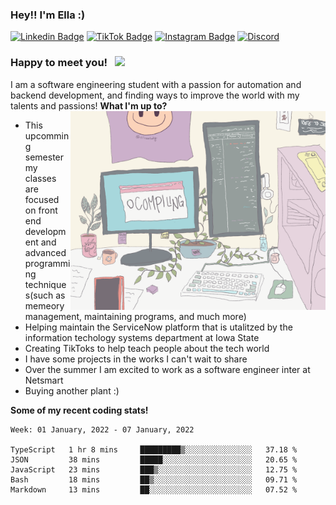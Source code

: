 ### Hey!! I'm Ella :) 

[![Linkedin Badge](https://img.shields.io/badge/-LinkedIn-0e76a8?style=flat-square&logo=Linkedin&logoColor=white)](https://www.linkedin.com/in/ella-rekow-95985a182/)
[![TikTok Badge](https://img.shields.io/badge/TikTok-Follow-blue)](https://www.tiktok.com/@ellasstudy?)
[![Instagram Badge](https://img.shields.io/badge/-Instagram-e4405f?style=flat-square&logo=Instagram&logoColor=white)](https://www.instagram.com/ellasstudy/)
[![Discord](https://img.shields.io/badge/Discord-Join!-6a0dad)](https://discord.gg/Ek3CQBp3pY)


### Happy to meet you! &nbsp; ![](https://visitor-badge.glitch.me/badge?page_id=EllaRekow.EllaRekow)

I am a software engineering student with a passion for automation and backend development, and finding ways to improve the world with my talents and passions! 
<img align="right" alt="GIF" src="https://github.com/ellarekow/ellarekow/blob/main/ellarekowgif" width="408" height="318" />
**What I'm up to?**
- This upcomming semester my classes are focused on front end development and advanced programming techniques(such as memeory management, maintaining programs, and much more)
- Helping maintain the ServiceNow platform that is utalitzed by the information techology systems department at Iowa State
- Creating TikToks to help teach people about the tech world
- I have some projects in the works I can't wait to share
- Over the summer I am excited to work as a software engineer inter at Netsmart
- Buying another plant :) 

**Some of my recent coding stats!** 

<!--START_SECTION:waka-->
```text
Week: 01 January, 2022 - 07 January, 2022

TypeScript   1 hr 8 mins     █████████▒░░░░░░░░░░░░░░░   37.18 % 
JSON         38 mins         █████░░░░░░░░░░░░░░░░░░░░   20.65 % 
JavaScript   23 mins         ███▒░░░░░░░░░░░░░░░░░░░░░   12.75 % 
Bash         18 mins         ██▒░░░░░░░░░░░░░░░░░░░░░░   09.71 % 
Markdown     13 mins         ██░░░░░░░░░░░░░░░░░░░░░░░   07.52 % 
```
<!--END_SECTION:waka-->


